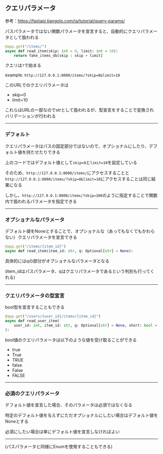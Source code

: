 ## クエリパラメータ
参考：https://fastapi.tiangolo.com/ja/tutorial/query-params/

パスパラメータではない関数パラメータを宣言すると、自動的にクエリパラメータとして扱われる

```python
@app.get("/items/")
async def read_item(skip: int = 0, limit: int = 10):
    return fake_items_db[skip : skip + limit]
```
クエリは`?`で始まる

example: 
`http://127.0.0.1:8000/items/?skip=0&limit=10`

このURLでのクエリパラメータは
 - skip=0
 - limit=10

これらはURLの一部なのでstrとして扱われるが、型宣言をすることで変換されバリデーションが行われる

---

### デフォルト

クエリパラメータはパスの固定部分ではないので、オプショナルにしたり、デフォルト値を持たせたりできる

上のコードではデフォルト値として`skip=0`と`limit=10`を設定している

そのため、`http://127.0.0.1:8000/items/`にアクセスすることと`http://127.0.0.1:8000/items/?skip=0&limit=10`にアクセスすることは同じ結果になる

しかし、`http://127.0.0.1:8000/items/?skip=100`のように指定することで関数内で扱われるパラメータを指定できる

---
### オプショナルなパラメータ

デフォルト値をNoneとすることで、オプショナルな（あってもなくてもかわらない）クエリパラメータを宣言できる

```python
@app.get("/items/{item_id}")
async def read_item(item_id: str, q: Optional[str] = None):
```

具体的にはqの部分がオプショナルなパラメータとなる

(item_idはパスパラメータ、qはクエリパラメータであるという判別も行ってくれる)

---
### クエリパラメータの型宣言

bool型を宣言することもできる

```python
@app.get("/users/{user_id}/items/{item_id}")
async def read_user_item(
    user_id: int, item_id: str, q: Optional[str] = None, short: bool = False
):
```

bool値のクエリパラメータは以下のような値を受け取ることができる
- true
- True
- TRUE
- false
- False
- FALSE

---
### 必須のクエリパラメータ

デフォルト値を宣言した場合、そのパラメータは必須ではなくなる

特定のデフォルト値を与えずにただオプショナルにしたい場合はデフォルト値をNoneとする

必須にしたい場合は単にデフォルト値を宣言しなければよい

---
(パスパラメータと同様にEnumを使用することもできる)





